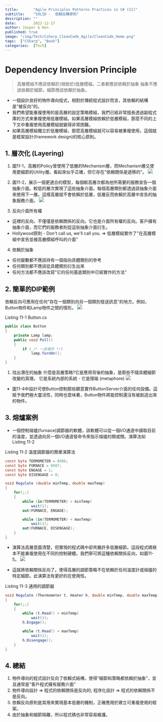 ```yaml
---
title:       "Agile Principles Patterns Practices in C# (11)"
subtitle:    "SOLID -  依賴反轉原則"
description: ""
date:        2022-12-17
author: Jasper & Ken
published: true
image: "/img/Tech/Csharp_CleanCode_Agile/CleanCode_Home.png"
tags:  ["CSharp", "Book"]
categories:  [Tech]
---
```


**D**ependency **I**nversion **P**rinciple
======
> 高層模組不應該依賴於(相依於)低層模組。二者都應該依賴於抽象
> 抽象不應該依賴於細節，細節應該依賴於抽象。

* 一個設計良好的物件導向程式，相對於傳統程式設計而言，其依賴的結構是"被反向"的。
* 我們希望能重複使用的是高層的設定策略模組，我們已經非常擅長透過副程式庫的方式來重複使用低層模組。如果高層模組依賴於低層模組，那麼不同的上下文中重複使用高層模組就變得非常困難。
* 如果高層模組獨立於低層模組，那麼高層模組就可以容易被重複使用，這個就是框架設計(framework design)的核心原則。

## 1. 層次化 (Layering)

1. 圖11-1，高層的Policy曾使用了低層的Mechanism層，而Mechanism層又使用更細節的Utility層。看起來似乎正確，但它存在"依賴關係是遞移的"。
![](/img/Tech/Csharp_CleanCode_Agile/Chapter11_DIP/11_1.png)

2. 圖11-2，展示一個更適合的模型，每個較高層次都為他所需要的服務宣告一個抽象介面。較低的層次實現了這些抽象介面。每個高層類別都透過該抽象介面來使用下一層。這樣高層就不會依賴於低層，低層反而依賴於高層中宣告的抽象服務介面。
![](/img/Tech/Csharp_CleanCode_Agile/Chapter11_DIP/11_2.png)

3. 反向介面所有權
* 這裡的反向，不僅僅是依賴關係的反向。它也是介面所有權的反向。客戶擁有抽象介面，而它們的服務者則從這些抽象介面衍生。
* Hollywood原則 - Don't call us, we'll call you.
 => 低層模組實作了"在高層模組中宣告並被高層模組呼叫的介面"

4. 依賴於抽象
* 任何變數都不應該持有一個指向具體類別的參考
* 任何類別都不應該從具體類別衍生出來
* 任何方法都不應該改寫"它的任何基底類別中已經實作的方法"


## 2. 簡單的DIP範例

依賴反向可應用在任何"存在一個類別向另一個類別發送訊息"的地方。例如，Button物件和Lamp物件之間的情形。
![](/img/Tech/Csharp_CleanCode_Agile/Chapter11_DIP/11_3.png)

Listing 11-1 Button.cs

```csharp
public class Button
{
    private Lamp lamp;
    public void Poll()
    {
        if ( /* 一些條件 */)
            lamp.TurnOn();
    }
}
```

1. 找出潛在的抽象
什麼是高層策略?它是應用背後的抽象，是那些不隨具體細節改變的真理。
它是系統內部的系統 - 它是隱喻 (metaphore)
![](/img/Tech/Csharp_CleanCode_Agile/Chapter11_DIP/11_4.png)

* 圖11-4中設計可使Button控制那些願意實作ButtonServer介面的任何設備。這賦予我們極大靈活性，同時也意味著，Button物件將能控制還沒有被創造出來的物件。


## 3. 熔爐案例

* 一個控制熔爐(furnace)調節器的軟體，該軟體可以從一個I/O通道中讀取目前的溫度，並透過向另一個I/O通道發命令來指示熔爐的開或關。演算法如Listing 11-2

Listing 11-2 溫度調節器的簡單演算法

```csharp
const byte TERMOMETER = 0X86;
const byte FURNACE = 0X87;
const byte ENGAGE = 1;
const byte DISENGAGE = 0;

void Regulate (double minTemp, double maxTemp)
{
    for(;;)
    {
        while (in(TERMOMETER) > minTemp)
            wait(1);
        out(FURNACE, ENGAGE);

        while (in(TERMOMETER) < maxTemp)
            wait(1);
        out(FURNACE, DISENGAGE);
    }
}
```

* 演算法高層意圖清楚，但實現的程式碼中卻夾雜許多低層細節。這段程式碼根本不能重複使用在不同的控制硬體。我們寧可將這種依賴關係反向，如圖11-5。
![](/img/Tech/Csharp_CleanCode_Agile/Chapter11_DIP/11_5.png)

* 這就將依賴關係反向了。使得高層的調節策略不在依賴於任何溫度計或熔爐的特定細節。此演算法有更好的在使用性。

Listing 11-3 通用的調節器

```csharp
void Regulate (Thermometer t, Heater h, double minTemp, double maxTemp)
{
    for(;;)
    {
        while (t.Read() > minTemp)
            wait(1);
        h.Engage();

        while (t.Read() < maxTemp)
            wait(1);
        h.Disengage();
    }
}
```

## 4. 總結

1. 物件導向的程式設計反向了依賴式結構，使得"細節和策略都依賴於抽象"，並且通常是"客戶程式擁有服務介面"
2. 物件導向設計 => 程式的依賴關係是反向的; 程序化設計 => 程式的依賴關係不是反向。
3. 依賴反向原則是其用來實現基本低層的機制，正確應用於建立可重複使用的框架。
4. 由於抽象和細節隔離，所以程式碼也非常容易維護。